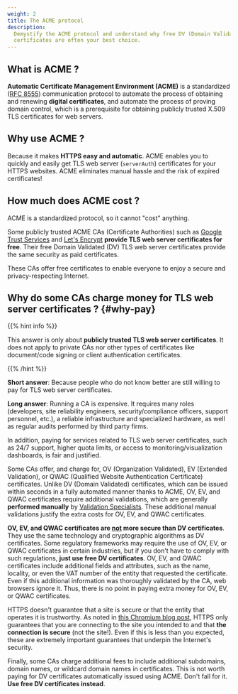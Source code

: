 ```yaml
---
weight: 2
title: The ACME protocol
description:
  Demystify the ACME protocol and understand why free DV (Domain Validated)
  certificates are often your best choice.
---
```


## What is ACME ?

**Automatic Certificate Management Environment (ACME)** is a standardized
([RFC 8555](https://datatracker.ietf.org/doc/html/rfc8555)) communication
protocol to automate the process of obtaining and renewing **digital
certificates**, and automate the process of proving domain control, which is a
prerequisite for obtaining publicly trusted X.509 TLS certificates for web
servers.

## Why use ACME ?

Because it makes **HTTPS easy and automatic**. ACME enables you to quickly and
easily get TLS web server (`serverAuth`) certificates for your HTTPS websites.
ACME eliminates manual hassle and the risk of expired certificates!

## How much does ACME cost ?

ACME is a standardized protocol, so it cannot "cost" anything.

Some publicly trusted ACME CAs (Certificate Authorities) such as
[Google Trust Services](https://pki.goog) and
[Let's Encrypt](https://letsencrypt.org) **provide TLS web server certificates
for free**. Their free Domain Validated (DV) TLS web server certificates provide
the same security as paid certificates.

These CAs offer free certificates to enable everyone to enjoy a secure and
privacy-respecting Internet.

## Why do some CAs charge money for TLS web server certificates ? {#why-pay}

{{% hint info %}}

This answer is only about **publicly trusted TLS web server certificates**. It
does not apply to private CAs nor other types of certificates like document/code
signing or client authentication certificates.

{{% /hint %}}

**Short answer**: Because people who do not know better are still willing to pay
for TLS web server certificates.

**Long answer**: Running a CA is expensive. It requires many roles (developers,
site reliability engineers, security/compliance officers, support personnel,
etc.), a reliable infrastructure and specialized hardware, as well as regular
audits performed by third party firms.

In addition, paying for services related to TLS web server certificates, such as
24/7 support, higher quota limits, or access to monitoring/visualization
dashboards, is fair and justified.

Some CAs offer, and charge for, OV (Organization Validated), EV (Extended
Validation), or QWAC (Qualified Website Authentication Certificate)
certificates. Unlike DV (Domain Validated) certificates, which can be issued
within seconds in a fully automated manner thanks to ACME, OV, EV, and QWAC
certificates require additional validations, which are generally **performed
manually** by
[Validation Specialists](https://github.com/cabforum/servercert/blob/main/docs/BR.md#:~:text=Validation%20Specialist%3A).
These additional manual validations justify the extra costs for OV, EV, and QWAC
certificates.

**OV, EV, and QWAC certificates are <ins>not</ins> more secure than DV
certificates**. They use the same technology and cryptographic algorithms as DV
certificates. Some regulatory frameworks may require the use of OV, EV, or QWAC
certificates in certain industries, but if you don't have to comply with such
regulations, **just use free DV certificates**. OV, EV, and QWAC certificates
include additional fields and attributes, such as the name, locality, or even
the VAT number of the entity that requested the certificate. Even if this
additional information was thoroughly validated by the CA, web browsers ignore
it. Thus, there is no point in paying extra money for OV, EV, or QWAC
certificates.

HTTPS doesn't guarantee that a site is secure or that the entity that operates
it is trustworthy. As noted in
[this Chromium blog post](https://blog.chromium.org/2023/05/an-update-on-lock-icon.html),
HTTPS only guarantees that you are connecting to the site you intended to and
that **the connection is secure** (not the site!). Even if this is less than you
expected, these are extremely important guarantees that underpin the Internet's
security.

Finally, some CAs charge additional fees to include additional subdomains,
domain names, or wildcard domain names in certificates. This is not worth paying
for DV certificates automatically issued using ACME. Don't fall for it. **Use
free DV certificates instead**.
